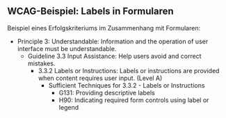 ## WCAG-Beispiel: Labels in Formularen

Beispiel eines Erfolgskriteriums im Zusammenhang mit Formularen:

- Principle 3: Understandable: Information and the operation of user interface must be understandable.
  - Guideline 3.3 Input Assistance: Help users avoid and correct mistakes.
    - 3.3.2 Labels or Instructions: Labels or instructions are provided when content requires user input. (Level A)
      - Sufficient Techniques for 3.3.2 - Labels or Instructions
        - G131: Providing descriptive labels
        - H90: Indicating required form controls using label or legend
